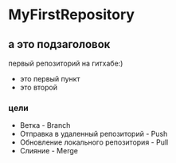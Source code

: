 # MyFirstRepository
## а это подзаголовок
первый репозиторий на гитхабе:)
* это первый пункт
* это второй
### цели
* Ветка - Branch
* Отправка в удаленный репозиторий - Push
* Обновление локального репозитория - Pull
* Слияние - Merge
